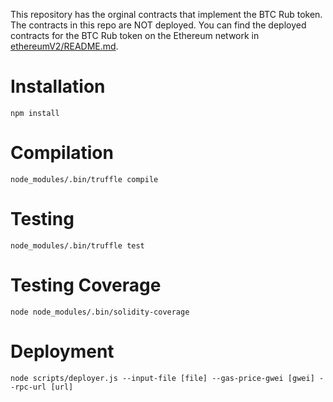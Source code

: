 This repository has the orginal contracts that implement the BTC Rub token.
The contracts in this repo are NOT deployed. You can find the deployed contracts
for the BTC Rub token on the Ethereum network in [ethereumV2/README.md](../ethereumV2/README.md).

# Installation

    npm install

# Compilation

    node_modules/.bin/truffle compile

# Testing

    node_modules/.bin/truffle test

# Testing Coverage

    node node_modules/.bin/solidity-coverage

# Deployment

    node scripts/deployer.js --input-file [file] --gas-price-gwei [gwei] --rpc-url [url]

